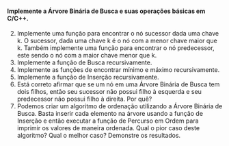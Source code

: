#### Implemente a Árvore Binária de Busca e suas operações básicas em C/C++.
2. Implemente uma função para encontrar o nó sucessor dada uma chave k.
   O sucessor, dada uma chave k é o nó com a menor chave maior que k.
   Também implemente uma função para encontrar o nó predecessor, este
   sendo o nó com a maior chave menor que k.
3. Implemente a função de Busca recursivamente.
4. Implemente as funções de encontrar mínimo e máximo recursivamente.
5. Implemente a função de Inserção recursivamente.
6. Está correto afirmar que se um nó em uma Árvore Binária de Busca tem
   dois filhos, então seu sucessor não possui filho à esquerda e seu
   predecessor não possui filho à direita. Por quê?
7. Podemos criar um algoritmo de ordenação utilizando a Árvore Binária de
   Busca. Basta inserir cada elemento na árvore usando a função de
   Inserção e então executar a função de Percurso em Ordem para imprimir
   os valores de maneira ordenada. Qual o pior caso deste algoritmo? Qual
   o melhor caso? Demonstre os resultados.